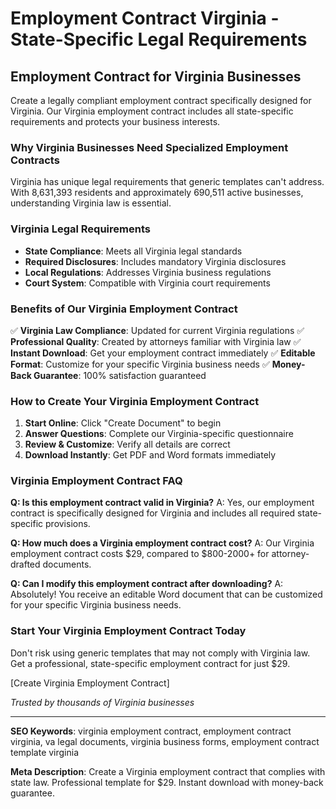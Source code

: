 # Employment Contract Virginia - State-Specific Legal Requirements

## Employment Contract for Virginia Businesses

Create a legally compliant employment contract specifically designed for Virginia. Our Virginia employment contract includes all state-specific requirements and protects your business interests.

### Why Virginia Businesses Need Specialized Employment Contracts

Virginia has unique legal requirements that generic templates can't address. With 8,631,393 residents and approximately 690,511 active businesses, understanding Virginia law is essential.

### Virginia Legal Requirements

- **State Compliance**: Meets all Virginia legal standards
- **Required Disclosures**: Includes mandatory Virginia disclosures
- **Local Regulations**: Addresses Virginia business regulations
- **Court System**: Compatible with Virginia court requirements

### Benefits of Our Virginia Employment Contract

✅ **Virginia Law Compliance**: Updated for current Virginia regulations
✅ **Professional Quality**: Created by attorneys familiar with Virginia law
✅ **Instant Download**: Get your employment contract immediately
✅ **Editable Format**: Customize for your specific Virginia business needs
✅ **Money-Back Guarantee**: 100% satisfaction guaranteed

### How to Create Your Virginia Employment Contract

1. **Start Online**: Click "Create Document" to begin
2. **Answer Questions**: Complete our Virginia-specific questionnaire
3. **Review & Customize**: Verify all details are correct
4. **Download Instantly**: Get PDF and Word formats immediately

### Virginia Employment Contract FAQ

**Q: Is this employment contract valid in Virginia?**
A: Yes, our employment contract is specifically designed for Virginia and includes all required state-specific provisions.

**Q: How much does a Virginia employment contract cost?**
A: Our Virginia employment contract costs $29, compared to $800-2000+ for attorney-drafted documents.

**Q: Can I modify this employment contract after downloading?**
A: Absolutely! You receive an editable Word document that can be customized for your specific Virginia business needs.

### Start Your Virginia Employment Contract Today

Don't risk using generic templates that may not comply with Virginia law. Get a professional, state-specific employment contract for just $29.

[Create Virginia Employment Contract]

*Trusted by thousands of Virginia businesses*

---

**SEO Keywords**: virginia employment contract, employment contract virginia, va legal documents, virginia business forms, employment contract template virginia

**Meta Description**: Create a Virginia employment contract that complies with state law. Professional template for $29. Instant download with money-back guarantee.
